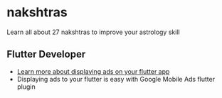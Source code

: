 # nakshtras

Learn all about 27 nakshtras to improve your astrology skill

## Flutter Developer

- [Learn more about displaying ads on your flutter app](https://tubemint.com/add-facebook-audience-network-banner-ad-to-flutter-app/)
- Displaying ads to your flutter is easy with Google Mobile Ads flutter plugin
